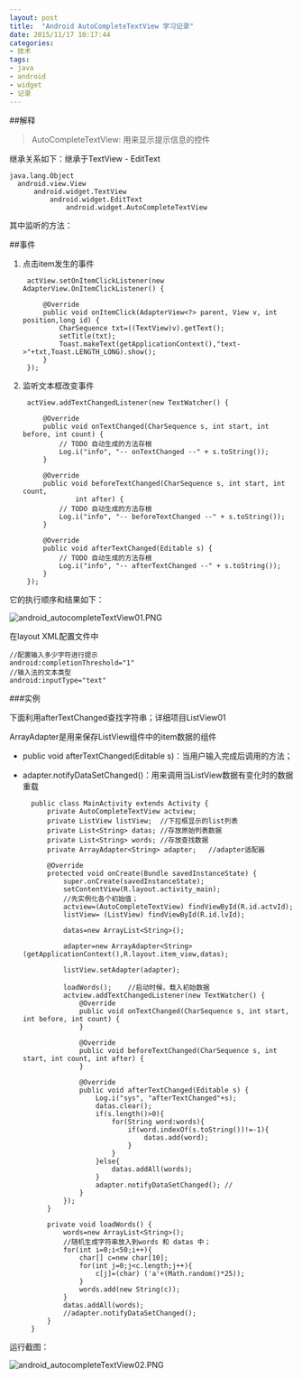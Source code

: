 ```yaml
---
layout: post
title:  "Android AutoCompleteTextView 学习记录"
date: 2015/11/17 10:17:44  
categories:
- 技术
tags:
- java 
- android
- widget
- 记录
---
```


##解释
>AutoCompleteTextView: 用来显示提示信息的控件

继承关系如下：继承于TextView - EditText
	
	java.lang.Object
	  android.view.View
	      android.widget.TextView
	          android.widget.EditText
	              android.widget.AutoCompleteTextView

其中监听的方法：

##事件	
1. 点击item发生的事件
		
		actView.setOnItemClickListener(new AdapterView.OnItemClickListener() {
	
			@Override
			public void onItemClick(AdapterView<?> parent, View v, int position,long id) {
				CharSequence txt=((TextView)v).getText();
				setTitle(txt);
				Toast.makeText(getApplicationContext(),"text->"+txt,Toast.LENGTH_LONG).show();
			}
		});


2. 监听文本框改变事件
	
		actView.addTextChangedListener(new TextWatcher() {
		
			@Override
			public void onTextChanged(CharSequence s, int start, int before, int count) {
				// TODO 自动生成的方法存根
				Log.i("info", "-- onTextChanged --" + s.toString());
			}
			
			@Override
			public void beforeTextChanged(CharSequence s, int start, int count,
					int after) {
				// TODO 自动生成的方法存根
				Log.i("info", "-- beforeTextChanged --" + s.toString());
			}
			
			@Override
			public void afterTextChanged(Editable s) {
				// TODO 自动生成的方法存根
				Log.i("info", "-- afterTextChanged --" + s.toString());
			}
		});
		
它的执行顺序和结果如下：

![android_autocompleteTextView01.PNG](http://i.imgur.com/hO3q3Mw.png)


在layout XML配置文件中
	
	//配置输入多少字符进行提示
	android:completionThreshold="1"
	//输入法的文本类型
	android:inputType="text"




###实例

下面利用afterTextChanged查找字符串；详细项目ListView01

ArrayAdapter是用来保存ListView组件中的item数据的组件

- public void afterTextChanged(Editable s)：当用户输入完成后调用的方法；
- adapter.notifyDataSetChanged()：用来调用当ListView数据有变化时的数据重载

		public class MainActivity extends Activity {
			private AutoCompleteTextView actview;
			private ListView listView;	//下拉框显示的list列表
			private List<String> datas;	//存放原始列表数据
			private List<String> words;	//存放查找数据
			private ArrayAdapter<String> adapter;	//adapter适配器
			
			@Override
			protected void onCreate(Bundle savedInstanceState) {
				super.onCreate(savedInstanceState);
				setContentView(R.layout.activity_main);
				//先实例化各个初始值；
				actview=(AutoCompleteTextView) findViewById(R.id.actvId);
				listView= (ListView) findViewById(R.id.lvId);
				
				datas=new ArrayList<String>();
				
				adapter=new ArrayAdapter<String>(getApplicationContext(),R.layout.item_view,datas);
				
				listView.setAdapter(adapter);
				
				loadWords();	//启动时候，载入初始数据
				actview.addTextChangedListener(new TextWatcher() {
					@Override
					public void onTextChanged(CharSequence s, int start, int before, int count) {
					}
					
					@Override
					public void beforeTextChanged(CharSequence s, int start, int count, int after) {
					}
					
					@Override
					public void afterTextChanged(Editable s) {
						Log.i("sys", "afterTextChanged"+s);
						datas.clear();
						if(s.length()>0){
							for(String word:words){
								if(word.indexOf(s.toString())!=-1){
									datas.add(word);
								}
							}
						}else{
							datas.addAll(words);
						}
						adapter.notifyDataSetChanged();	//
					}
				});
			}
		
			private void loadWords() {
				words=new ArrayList<String>();
				//随机生成字符串放入到words 和 datas 中；
				for(int i=0;i<50;i++){
					char[] c=new char[10];
					for(int j=0;j<c.length;j++){
						c[j]=(char) ('a'+(Math.random()*25));
					}
					words.add(new String(c));
				}
				datas.addAll(words);
				//adapter.notifyDataSetChanged();
			}
		}

运行截图：

![android_autocompleteTextView02.PNG](http://i.imgur.com/MxN2EU0.png)